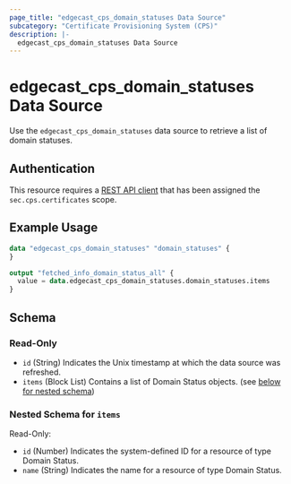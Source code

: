 ```yaml
---
page_title: "edgecast_cps_domain_statuses Data Source"
subcategory: "Certificate Provisioning System (CPS)"
description: |-
  edgecast_cps_domain_statuses Data Source
---
```


# edgecast_cps_domain_statuses Data Source

Use the `edgecast_cps_domain_statuses` data source to retrieve a list of domain statuses. 

## Authentication

This resource requires a [REST API client](../guides/authentication#rest-api-oauth-20-client-credentials) that has been assigned the `sec.cps.certificates` scope.

## Example Usage

```terraform
data "edgecast_cps_domain_statuses" "domain_statuses" {
}

output "fetched_info_domain_status_all" {
  value = data.edgecast_cps_domain_statuses.domain_statuses.items
}
```

<!-- schema generated by tfplugindocs -->
## Schema

### Read-Only

- `id` (String) Indicates the Unix timestamp at which the data source was refreshed.
- `items` (Block List) Contains a list of Domain Status objects. (see [below for nested schema](#nestedblock--items))

<a id="nestedblock--items"></a>
### Nested Schema for `items`

Read-Only:

- `id` (Number) Indicates the system-defined ID for a resource of type Domain Status.
- `name` (String) Indicates the name for a resource of type Domain Status.
